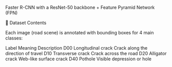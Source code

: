 Faster R-CNN with a ResNet-50 backbone + Feature Pyramid Network (FPN)

📁 Dataset Contents

Each image (road scene) is annotated with bounding boxes for 4 main classes:

Label	Meaning	Description
D00	Longitudinal crack	Crack along the direction of travel
D10	Transverse crack	Crack across the road
D20	Alligator crack	Web-like surface crack
D40	Pothole	Visible depression or hole